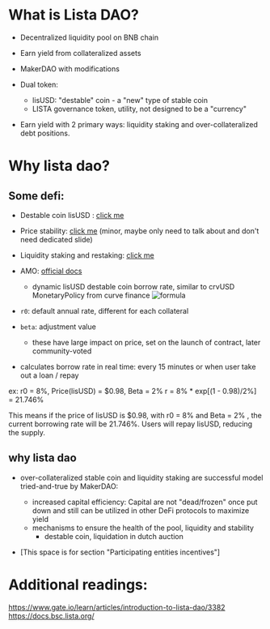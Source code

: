 # What is Lista DAO?

- Decentralized liquidity pool on BNB chain
- Earn yield from collateralized assets
- MakerDAO with modifications
- Dual token:
	* lisUSD: "destable" coin - a "new" type of stable coin
	* LISTA governance token, utility, not designed to be a "currency"

- Earn yield with 2 primary ways: liquidity staking and over-collateralized
debt positions.

# Why lista dao?

## Some defi:

- Destable coin lisUSD : [click me](https://github.com/lacklusterer/lsD-rsch/blob/main/README.md#destable-coin)
- Price stability: [click me](https://github.com/lacklusterer/lsD-rsch/blob/main/README.md#lisusd-price-stability) (minor, maybe only need to talk about and don't need dedicated slide)
- Liquidity staking and restaking: [click me](https://github.com/lacklusterer/lsD-rsch/blob/main/README.md#liquid-staking-tokens-lsts) 
- AMO: [official docs](https://docs.bsc.lista.org/introduction/collateral-debt-position/lisusd/algorithmic-market-operations-amo) 
	* dynamic lisUSD destable coin borrow rate, similar to crvUSD MonetaryPolicy from curve finance
![formula](https://docs.bsc.lista.org/~gitbook/image?url=https%3A%2F%2Flh7-us.googleusercontent.com%2Fdocsz%2FAD_4nXfRbturnppWrw7w0t-PLXhA2vzUoiV-iNor96k0jyzwnkHgvWjGfpEo85koiXXrodJJdSlZKPgDfYANjMgBFRgzIrQuoNqbLL_m6Ku7XoCEPIUOFU2D6hvjwJTgzzcDyMAEoIlnBlIy4fW_S2m7_Dwghk5v%3Fkey%3Dqpnu5MtZ54GEwy9P7UA52A&width=300&dpr=1&quality=100&sign=c7ed55e5&sv=1)

- `r0`: default annual rate, different for each collateral
- `beta`: adjustment value
	* these have large impact on price, set on the launch of contract, later community-voted
- calculates borrow rate in real time: every 15 minutes or when user take out a loan / repay

ex:
r0 = 8%, Price(lisUSD) = $0.98, Beta = 2%
r = 8% * exp[(1 - 0.98)/2%] = 21.746% 

This means if the price of lisUSD is $0.98, with  r0 = 8%  and Beta = 2% , the current borrowing rate will be 21.746%. Users will repay lisUSD, reducing the supply.

## why lista dao

- over-collateralized stable coin and liquidity staking are successful model
tried-and-true by MakerDAO:
	* increased capital efficiency: Capital are not "dead/frozen" once put down
	and still can be utilized in other DeFi protocols to maximize yield
	* mechanisms to ensure the health of the pool, liquidity and stability
		+ destable coin, liquidation in dutch auction

- [This space is for section "Participating entities incentives"]

# Additional readings:

https://www.gate.io/learn/articles/introduction-to-lista-dao/3382
https://docs.bsc.lista.org/
